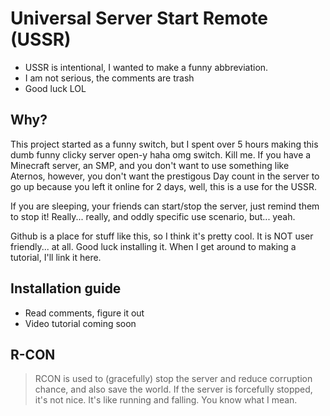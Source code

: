 # Universal Server Start Remote (USSR)
* USSR is intentional, I wanted to make a funny abbreviation.
* I am not serious, the comments are trash
* Good luck LOL

## Why?
This project started as a funny switch, but I spent over 5 hours making this dumb funny clicky server open-y haha omg switch. Kill me. If you have a Minecraft server, an SMP, and you don't want to use something like Aternos, however, you don't want the prestigous Day count in the server to go up because you left it online for 2 days, well, this is a use for the USSR.

If you are sleeping, your friends can start/stop the server, just remind them to stop it! Really... really, and oddly specific use scenario, but... yeah.

Github is a place for stuff like this, so I think it's pretty cool.
It is NOT user friendly... at all. Good luck installing it. When I get around to making a tutorial, I'll link it here.

## Installation guide
* Read comments, figure it out
* Video tutorial coming soon

## R-CON
> RCON is used to (gracefully) stop the server and reduce corruption chance, and also save the world. If the server is forcefully stopped, it's not nice. It's like running and falling. You know what I mean.
> 
